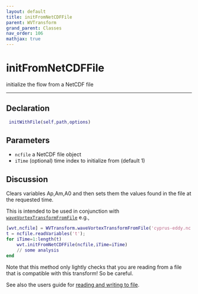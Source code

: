 ```yaml
---
layout: default
title: initFromNetCDFFile
parent: WVTransform
grand_parent: Classes
nav_order: 106
mathjax: true
---
```


#  initFromNetCDFFile

initialize the flow from a NetCDF file


---

## Declaration
```matlab
 initWithFile(self,path,options)
```
## Parameters
+ `ncfile`  a NetCDF file object
+ `iTime`  (optional) time index to initialize from (default 1)

## Discussion

  Clears variables Ap,Am,A0 and then sets them the values found in the file
  at the requested time.
  
  This is intended to be used in conjunction with
  [`waveVortexTransformFromFile`](/classes/wvtransform/wavevortextransformfromfile.html)
  e.g.,
 
  ```matlab
  [wvt,ncfile] = WVTransform.waveVortexTransformFromFile('cyprus-eddy.nc');
  t = ncfile.readVariables('t');
  for iTime=1:length(t)
      wvt.initFromNetCDFFile(ncfile,iTime=iTime)
      // some analysis
  end
  ```
 
  Note that this method only lightly checks that you are reading from a
  file that is compatible with this transform! So be careful.
 
  See also the users guide for [reading and writing to
  file](/users-guide/reading-and-writing-to-file.html).
  
        
